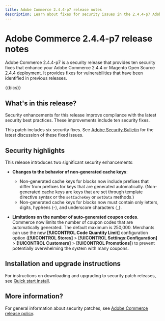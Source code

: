 ```yaml
---
title: Adobe Commerce 2.4.4-p7 release notes
description: Learn about fixes for security issues in the 2.4.4-p7 Adobe Commerce release.
---
```


# Adobe Commerce 2.4.4-p7 release notes

Adobe Commerce 2.4.4-p7 is a security release that provides ten security fixes that enhance your Adobe Commerce 2.4.4 or Magento Open Source 2.4.4 deployment. It provides fixes for vulnerabilities that have been identified in previous releases.

{{bics}}

## What's in this release?

Security enhancements for this release improve compliance with the latest security best practices. These improvements include ten security fixes.

This patch includes six security fixes. See [Adobe Security Bulletin](https://helpx.adobe.com/security/products/magento/apsb24-03.html) for the latest discussion of these fixed issues.

## Security highlights

This release introduces two significant security enhancements:

* **Changes to the behavior of non-generated cache keys**:

  * Non-generated cache keys for blocks now include prefixes that differ from prefixes for keys that are generated automatically. (Non-generated cache keys are keys that are set through template directive syntax or the `setCacheKey` or `setData` methods.) 
  * Non-generated cache keys for blocks now must contain only letters, digits, hyphens (-), and underscore characters (_).  <!-- AC-9831 -->

* **Limitations on the number of auto-generated coupon codes**. Commerce now limits the number of coupon codes that are automatically generated. The default maximum is 250,000. Merchants can use the new **[!UICONTROL Code Quantity Limit]** configuration option (**[!UICONTROL Stores]** > **[!UICONTROL Settings:Configuration]** > **[!UICONTROL Customers]** > **[!UICONTROL Promotions]**) to prevent potentially overwhelming the system with many coupons. <!-- AC-8753 -->

## Installation and upgrade instructions

For instructions on downloading and upgrading to security patch releases, see [Quick start install](../../../installation/composer.md).

## More information?

For general information about security patches, see [Adobe Commerce release policy](https://experienceleague.adobe.com/docs/commerce-operations/release/planning/versioning-policy.html?lang=en#security-patch-release).
